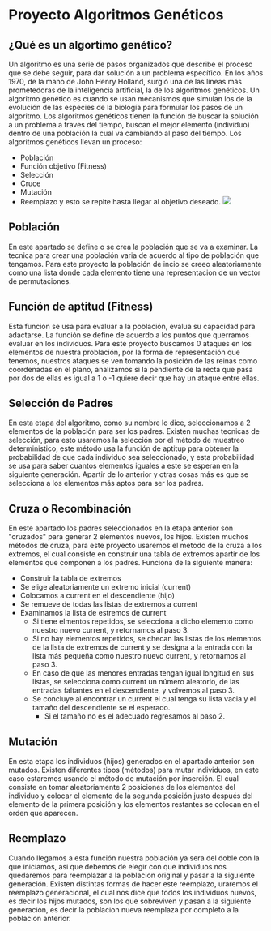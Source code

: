 # Proyecto Algoritmos Genéticos

## ¿Qué es un algortimo genético?
Un algoritmo es una serie de pasos organizados que describe el proceso que se debe seguir, para dar solución a un problema específico.
En los años 1970, de la mano de John Henry Holland, surgió una de las líneas más prometedoras de la inteligencia artificial, la de los algoritmos genéticos.
Un algoritmo genético es cuando se usan mecanismos que simulan los de la evolución de las especies de la biología para formular los pasos de un algoritmo.
Los algoritmos genéticos tienen la función de buscar la solución a un problema a traves del tiempo, buscan el mejor elemento (individuo) dentro de una población la cual va cambiando al paso del tiempo. Los algoritmos genéticos llevan un proceso:
* Población
* Función objetivo (Fitness)
* Selección
* Cruce
* Mutación
* Reemplazo
y esto se repite hasta llegar al objetivo deseado.
![](https://1.bp.blogspot.com/-82PtewK8HMQ/VqWj0Ts0BPI/AAAAAAAAAH0/n7OfLykvakU/s640/Diagrama-de-flujo.png)
 
## Población
En este apartado se define o se crea la población que se va a examinar. La tecnica para crear una población varia de acuerdo al tipo de población que tengamos. Para este proyecto la población de incio se creeo aleatoriamente como una lista donde cada elemento tiene una representacion de un vector de permutaciones.

## Función de aptitud (Fitness)
Esta función se usa para evaluar a la población, evalua su capacidad para adactarse. La función se define de acuerdo a los puntos que querramos evaluar en los individuos. Para este proyecto buscamos 0 ataques en los elementos de nuestra problación, por la forma de representación que tenemos, nuestros ataques se ven tomando la posición de las reinas como coordenadas en el plano, analizamos si la pendiente de la recta que pasa por dos de ellas es igual a 1 o -1 quiere decir que hay un ataque entre ellas.

## Selección de Padres
En esta etapa del algoritmo, como su nombre lo dice, seleccionamos a 2 elementos de la población para ser los padres. Existen muchas tecnicas de selección, para esto usaremos la selección por el método de muestreo deterministico, este método usa la función  de aptitup para obtener la probabilidad de que cada individuo sea seleccionado, y esta probabilidad se usa para saber cuantos elementos iguales a este se esperan en la siguiente generación. Apartir de lo anterior y otras cosas más es que se selecciona a los elementos más aptos para ser los padres.

## Cruza o Recombinación
En este apartado los padres seleccionados en la etapa anterior son "cruzados" para generar 2 elementos nuevos, los hijos. Existen muchos métodos de cruza, para este proyecto usaremos el metodo de la cruza a los extremos, el cual consiste en construir una tabla de extremos apartir de los elementos que componen a los padres. Funciona de la siguiente manera:
* Construir la tabla de extremos
* Se elige aleatoriamente un extremo inicial (current)
* Colocamos a current en el descendiente (hijo)
* Se remueve de todas las listas de extremos a current
* Examinamos la lista de estremos de current
  * Si tiene elmentos repetidos, se selecciona a dicho elemento como nuestro nuevo current, y retornamos al paso 3.
  * Si no hay elementos repetidos, se checan las listas de los elementos de la lista de extremos de current y se designa a la entrada con la lista más pequeña como nuestro nuevo current, y retornamos al paso 3. 
  * En caso de que las menores entradas tengan igual longitud en sus listas, se selecciona como current un número aleatorio, de las entradas faltantes en el descendiente, y volvemos al paso 3.
  * Se concluye al encontrar un current el cual tenga su lista vacia y el tamaño del descendiente se el esperado.
    * Si el tamaño no es el adecuado regresamos al paso 2. 

## Mutación
En esta etapa los individuos (hijos) generados en el apartado anterior son mutados. Existen diferentes tipos (métodos) para mutar individuos, en este caso estaremos usando el método de mutación por inserción. El cual consiste en tomar aleatoriamente 2 posiciones de los elementos del individuo y colocar el elemento de la segunda posición justo después del elemento de la primera posición y los elementos restantes se colocan en el orden que aparecen.

## Reemplazo
Cuando llegamos a esta función nuestra población ya sera del doble con la que iniciamos, así que debemos de elegir con que individuos nos quedaremos para reemplazar a la poblacion original y pasar a la siguiente generación. Existen distintas formas de hacer este reemplazo, uraremos el reemplazo generacional, el cual nos dice que todos los individuos nuevos, es decir los hijos mutados, son los que sobreviven y pasan a la siguiente generación, es decir la poblacion nueva reemplaza por completo a la poblacion anterior.
